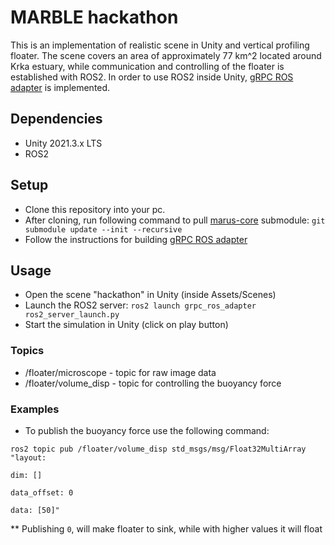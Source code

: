 # MARBLE hackathon

This is an implementation of realistic scene in Unity and vertical profiling floater. The scene covers an area of approximately 77 km^2 located around Krka estuary, while communication and controlling of the floater is established with ROS2. In order to use ROS2 inside Unity, [gRPC ROS adapter](https://github.com/MARUSimulator/grpc_ros_adapter/tree/galactic) is implemented. 

## Dependencies

* Unity 2021.3.x LTS
* ROS2

## Setup

* Clone this repository into your pc.
* After cloning, run following command to pull [marus-core](https://github.com/MARUSimulator/marus-core) submodule:
`git submodule update --init --recursive`
* Follow the instructions for building [gRPC ROS adapter](https://github.com/MARUSimulator/grpc_ros_adapter/tree/galactic)  


## Usage

* Open the scene "hackathon" in Unity (inside Assets/Scenes)
* Launch the ROS2 server: 
`ros2 launch grpc_ros_adapter ros2_server_launch.py` 
* Start the simulation in Unity (click on play button) 

### Topics

* /floater/microscope - topic for raw image data
* /floater/volume_disp - topic for controlling the buoyancy force


### Examples
* To publish the buoyancy force use the following command:

 `ros2 topic pub /floater/volume_disp std_msgs/msg/Float32MultiArray "layout:` 
 
  `dim: []` 
  
  `data_offset: 0` 
  
  `data: [50]"`

  ** Publishing `0`, will make floater to sink, while with higher values it will float

